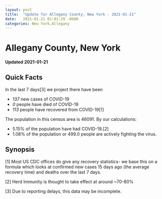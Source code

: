 ```yaml
---
layout: post
title:  "Update for Allegany County, New York - 2021-01-21"
date:   2021-01-21 01:01:29 -0600
categories: New York,Allegany
---
```


# Allegany County, New York
#### Updated 2021-01-21

## Quick Facts

In the last 7 days[3] we project there have been
- *137* new cases of COVID-19
- *0* people have died of COVID-19
- *113* people have recovered from COVID-19[1]

The population in this census area is 46091. By our calculations:
- 5.15% of the population have had COVID-19.[2]
- 1.08% of the population or 499.0 people are actively fighting the virus.

## Synopsis




[1] Most US CDC offices do give any recovery statistics- we base this on a formula which looks at confirmed new cases
15 days ago (the average recovery time) and deaths over the last 7 days.

[2] Herd Immunity is thought to take effect at around ~70-80%

[3] Due to reporting delays, this data may be incomplete.
 
    